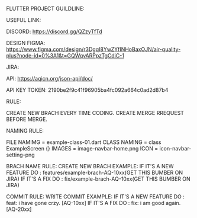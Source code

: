 FLUTTER PROJECT GUILDLINE:


USEFUL LINK:

  DISCORD: https://discord.gg/QZzyTfTd
  
  DESIGN FIGMA: https://www.figma.com/design/r3DgqI8YwZYfINHoBaxOJN/air-quality-plus?node-id=0%3A1&t=GQWqvARPpzTgCdiC-1
  
  JIRA:
  
  API: https://aqicn.org/json-api/doc/

API KEY TOKEN: 2190be2f9c41f96905ba4fc092a664c0ad2d87b4



RULE:

  CREATE NEW BRACH EVERY TIME CODING.
  CREATE MERGE RREQUEST BEFORE MERGE.


NAMING RULE:

  FILE NAMIMG = example-class-01.dart
  CLASS NAMING = class ExampleScreen {}
  IMAGES = image-navbar-home.png
  ICON = icon-navbar-setting-png

  
BRACH NAME RULE:
  CREATE NEW BRACH EXAMPLE:
  IF IT'S A NEW FEATURE DO : features/example-brach-AQ-10xx(GET THIS BUMBER ON JIRA)
  IF IT'S A FIX DO : fix/example-brach-AQ-10xx(GET THIS BUMBER ON JIRA)


COMMIT RULE:
  WRITE COMMIT EXAMPLE:
  IF IT'S A NEW FEATURE DO : feat: i have gone crzy. [AQ-10xx]
  IF IT'S A FIX DO : fix: i am good again. [AQ-20xx]



